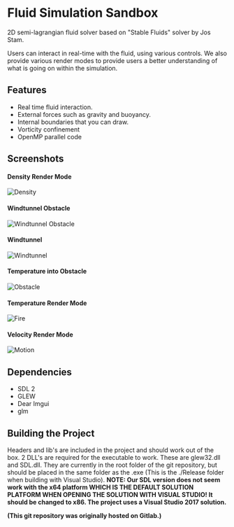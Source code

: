 # Fluid Simulation Sandbox

2D semi-lagrangian fluid solver based on "Stable Fluids" solver by Jos Stam.

Users can interact in real-time with the fluid, using various controls.
We also provide various render modes to provide users a better understanding of what is going on within the simulation.

## Features
- Real time fluid interaction.
- External forces such as gravity and buoyancy.
- Internal boundaries that you can draw.
- Vorticity confinement
- OpenMP parallel code

## Screenshots

#### Density Render Mode
![Density](ScreenShots/Density.png "Density")

#### Windtunnel Obstacle
![Windtunnel Obstacle](ScreenShots/Fire_in_wind_shielded_by_obstacle.png "Windtunnel Obstacle")

#### Windtunnel
![Windtunnel](ScreenShots/Fire_in_wind.png "Windtunnel")

#### Temperature into Obstacle
![Obstacle](ScreenShots/Fire_into_obstacle.png "Obstacle")

#### Temperature Render Mode
![Fire](ScreenShots/Fire.png "Fire")

#### Velocity Render Mode
![Motion](ScreenShots/Motion.png "Motion")

## Dependencies
- SDL 2
- GLEW
- Dear Imgui
- glm

## Building the Project

Headers and lib's are included in the project and should work out of the box.
2 DLL's are required for the executable to work. These are glew32.dll and SDL.dll. They are currently in the root folder of the git repository, but should be placed in the same folder as the .exe (This is the ./Release folder when building with Visual Studio).
<b>NOTE: Our SDL version does not seem work with the x64 platform WHICH IS THE DEFAULT SOLUTION PLATFORM WHEN OPENING THE SOLUTION WITH VISUAL STUDIO! It should be changed to x86.<b>
The project uses a Visual Studio 2017 solution.

(This git repository was originally hosted on Gitlab.)
